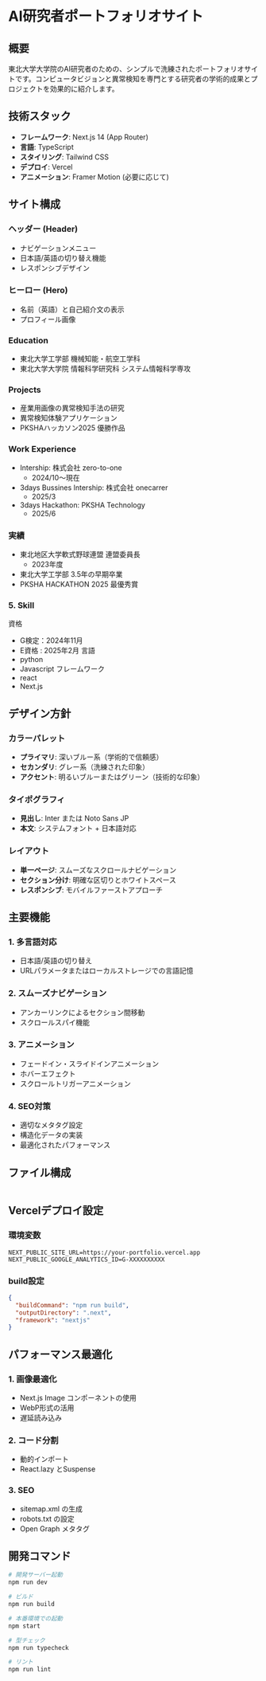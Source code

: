 # AI研究者ポートフォリオサイト

## 概要
東北大学大学院のAI研究者のための、シンプルで洗練されたポートフォリオサイトです。コンピュータビジョンと異常検知を専門とする研究者の学術的成果とプロジェクトを効果的に紹介します。

## 技術スタック
- **フレームワーク**: Next.js 14 (App Router)
- **言語**: TypeScript
- **スタイリング**: Tailwind CSS
- **デプロイ**: Vercel
- **アニメーション**: Framer Motion (必要に応じて)

## サイト構成

### ヘッダー (Header)
- ナビゲーションメニュー
- 日本語/英語の切り替え機能
- レスポンシブデザイン

### ヒーロー (Hero)
- 名前（英語）と自己紹介文の表示
- プロフィール画像

### Education
- 東北大学工学部 機械知能・航空工学科
- 東北大学大学院 情報科学研究科 システム情報科学専攻

### Projects
- 産業用画像の異常検知手法の研究
- 異常検知体験アプリケーション
- PKSHAハッカソン2025 優勝作品

### Work Experience
- Intership: 株式会社 zero-to-one
  - 2024/10〜現在
- 3days Bussines Intership: 株式会社 onecarrer
  - 2025/3
- 3days Hackathon: PKSHA Technology
  - 2025/6

### 実績
- 東北地区大学軟式野球連盟 連盟委員長
  - 2023年度
- 東北大学工学部 3.5年の早期卒業
- PKSHA HACKATHON 2025 最優秀賞

### 5. Skill
資格
- G検定：2024年11月
- E資格 : 2025年2月
言語
- python
- Javascript
フレームワーク
- react
- Next.js


## デザイン方針

### カラーパレット
- **プライマリ**: 深いブルー系（学術的で信頼感）
- **セカンダリ**: グレー系（洗練された印象）
- **アクセント**: 明るいブルーまたはグリーン（技術的な印象）

### タイポグラフィ
- **見出し**: Inter または Noto Sans JP
- **本文**: システムフォント + 日本語対応

### レイアウト
- **単一ページ**: スムーズなスクロールナビゲーション
- **セクション分け**: 明確な区切りとホワイトスペース
- **レスポンシブ**: モバイルファーストアプローチ

## 主要機能

### 1. 多言語対応
- 日本語/英語の切り替え
- URLパラメータまたはローカルストレージでの言語記憶

### 2. スムーズナビゲーション
- アンカーリンクによるセクション間移動
- スクロールスパイ機能

### 3. アニメーション
- フェードイン・スライドインアニメーション
- ホバーエフェクト
- スクロールトリガーアニメーション

### 4. SEO対策
- 適切なメタタグ設定
- 構造化データの実装
- 最適化されたパフォーマンス

## ファイル構成

```

```

## Vercelデプロイ設定

### 環境変数
```
NEXT_PUBLIC_SITE_URL=https://your-portfolio.vercel.app
NEXT_PUBLIC_GOOGLE_ANALYTICS_ID=G-XXXXXXXXXX
```

### build設定
```json
{
  "buildCommand": "npm run build",
  "outputDirectory": ".next",
  "framework": "nextjs"
}
```

## パフォーマンス最適化

### 1. 画像最適化
- Next.js Image コンポーネントの使用
- WebP形式の活用
- 遅延読み込み

### 2. コード分割
- 動的インポート
- React.lazy とSuspense

### 3. SEO
- sitemap.xml の生成
- robots.txt の設定
- Open Graph メタタグ

## 開発コマンド

```bash
# 開発サーバー起動
npm run dev

# ビルド
npm run build

# 本番環境での起動
npm start

# 型チェック
npm run typecheck

# リント
npm run lint
```

